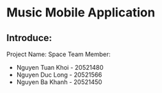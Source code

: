 # Music Mobile Application
## Introduce:
Project Name: Space
Team Member:
* Nguyen Tuan Khoi - 20521480
* Nguyen Duc Long - 20521566
* Nguyen Ba Khanh - 20521450